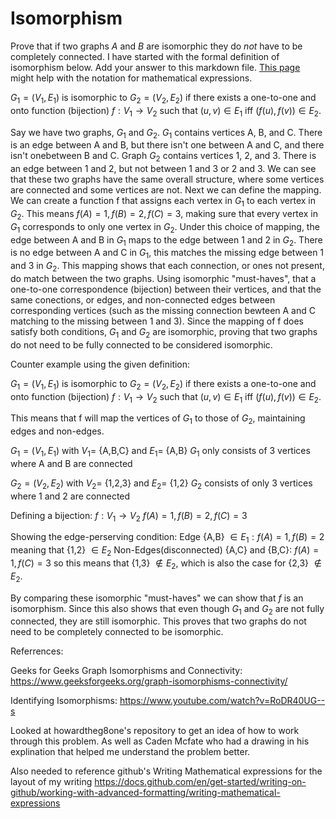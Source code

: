 # Isomorphism

Prove that if two graphs $A$ and $B$ are isomorphic they do *not* have to
be completely connected. I have started with the formal definition of
isomorphism below. Add your answer to this markdown file. [This
page](https://docs.github.com/en/get-started/writing-on-github/working-with-advanced-formatting/writing-mathematical-expressions)
might help with the notation for mathematical expressions.

$G_1=(V_1 , E_1)$ is isomorphic to $G_2 = (V_2, E_2)$ if there exists a
one-to-one and onto function (bijection) $f: V_1 \rightarrow V_2$ such that $(u,v)
\in E_1$ iff $(f(u),f(v)) \in E_2$.

Say we have two graphs, $G_1$ and $G_2$. $G_1$ contains vertices A, B, and C. There is an edge between A and B, but there isn't one between A and C, and there isn't onebetween B and C. Graph $G_2$ contains vertices 1, 2, and 3. There is an edge between 1 and 2, but not between 1 and 3 or 2 and 3. We can see that these two graphs have the same overall structure, where some vertices are connected and some vertices are not. Next we can define the mapping. We can create a function f that assigns each vertex in $G_1$ to each vertex in $G_2$. This means $f(A) = 1, f(B) = 2, f(C) = 3$, making sure that every vertex in $G_1$ corresponds to only one vertex in $G_2$. Under this choice of mapping, the edge between A and B in $G_1$ maps to the edge between 1 and 2 in $G_2$. There is no edge between A and C in $G_1$, this matches the missing edge between 1 and 3 in $G_2$. This mapping shows that each connection, or ones not present, do match between the two graphs. Using isomorphic "must-haves", that a one-to-one correspondence (bijection) between their vertices, and that the same conections, or edges, and non-connected edges between corresponding vertices (such as the missing connection bewteen A and C matching to the missing between 1 and 3). Since the mapping of f does satisfy both conditions, $G_1$ and $G_2$ are isomorphic, proving that two graphs do not need to be fully connected to be considered isomorphic. 

Counter example using the given definition:

$G_1=(V_1 , E_1)$ is isomorphic to $G_2 = (V_2, E_2)$ if there exists a
one-to-one and onto function (bijection) $f: V_1 \rightarrow V_2$ such that $(u,v)
\in E_1$ iff $(f(u),f(v)) \in E_2$.

This means that f will map the vertices of $G_1$ to those of $G_2$, maintaining edges and non-edges.

$G_1=(V_1 , E_1)$ with $V_1 =$ {A,B,C} and $E_1 =$ {A,B} 
$G_1$ only consists of 3 vertices where A and B are connected

$G_2=(V_2 , E_2)$ with $V_2 =$ {1,2,3} and $E_2 =$ {1,2} 
$G_2$ consists of only 3 vertices where 1 and 2 are connected

Defining a bijection:
$f: V_1 \rightarrow V_2$
$f(A) = 1, f(B) = 2, f(C) = 3$

Showing the edge-perserving condition:
Edge {A,B} $\in E_1:f(A) = 1, f(B) = 2$ meaning that {1,2} $\in E_2$
Non-Edges(disconnected) {A,C} and {B,C}: $f(A) = 1, f(C) = 3$ so this means that {1,3} $\notin E_2$, which is also the case for {2,3} $\notin E_2$. 

By comparing these isomorphic "must-haves" we can show that $f$ is an isomorphism. Since this also shows that even though $G_1$ and $G_2$ are not fully connected, they are still isomorphic. This proves that two graphs do not need to be completely connected to be isomorphic. 

Referrences:

Geeks for Geeks Graph Isomorphisms and Connectivity: https://www.geeksforgeeks.org/graph-isomorphisms-connectivity/

Identifying Isomorphisms: https://www.youtube.com/watch?v=RoDR40UG--s

Looked at howardtheg8one's repository to get an idea of how to work through this problem. As well as Caden Mcfate who had a drawing in his explination that helped me understand the problem better. 

Also needed to reference github's Writing Mathematical expressions for the layout of my writing
https://docs.github.com/en/get-started/writing-on-github/working-with-advanced-formatting/writing-mathematical-expressions





